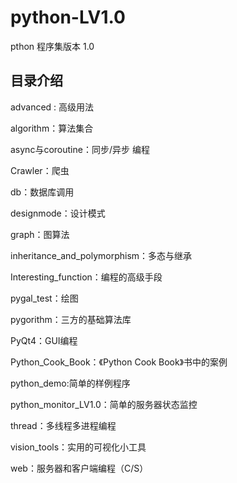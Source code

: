 # python-LV1.0
pthon 程序集版本 1.0


## 目录介绍

advanced : 高级用法


algorithm：算法集合


async与coroutine：同步/异步 编程


Crawler：爬虫


db：数据库调用


designmode：设计模式


graph：图算法


inheritance_and_polymorphism：多态与继承


Interesting_function：编程的高级手段


pygal_test：绘图


pygorithm：三方的基础算法库


PyQt4：GUI编程


Python_Cook_Book：《Python Cook Book》书中的案例


python_demo:简单的样例程序


python_monitor_LV1.0：简单的服务器状态监控


thread：多线程多进程编程


vision_tools：实用的可视化小工具


web：服务器和客户端编程（C/S）

